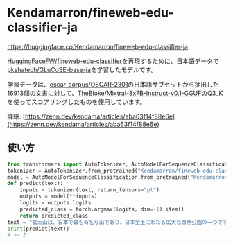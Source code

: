 # Kendamarron/fineweb-edu-classifier-ja
https://huggingface.co/Kendamarron/fineweb-edu-classifier-ja

[HuggingFaceFW/fineweb-edu-classifier](https://huggingface.co/HuggingFaceFW/fineweb-edu-classifier)を再現するために、日本語データで[pkshatech/GLuCoSE-base-ja](https://huggingface.co/pkshatech/GLuCoSE-base-ja)を学習したモデルです。

学習データは、[oscar-corpus/OSCAR-2301](https://huggingface.co/datasets/oscar-corpus/OSCAR-2301)の日本語サブセットから抽出した16913個の文書に対して、[TheBloke/Mixtral-8x7B-Instruct-v0.1-GGUF](https://huggingface.co/TheBloke/Mixtral-8x7B-Instruct-v0.1-GGUF)のQ3_Kを使ってスコアリングしたものを使用しています。

詳細: [https://zenn.dev/kendama/articles/aba63f14f88e6e](https://zenn.dev/kendama/articles/aba63f14f88e6e)

## 使い方
```python
from transformers import AutoTokenizer, AutoModelForSequenceClassification
tokenizer = AutoTokenizer.from_pretrained("Kendamarron/fineweb-edu-classifier-ja")
model = AutoModelForSequenceClassification.from_pretrained("Kendamarron/fineweb-edu-classifier-ja", num_labels=6, classifier_dropout=0.0, hidden_dropout_prob=0.0)
def predict(text):
    inputs = tokenizer(text, return_tensors="pt")
    outputs = model(**inputs)
    logits = outputs.logits
    predicted_class = torch.argmax(logits, dim=-1).item()
    return predicted_class
text = "富士山は、日本で最も有名な山であり、日本全土にわたる広大な自然公園の一つです。高さは3,776メートルで、日本で最も高い山です。富士山は、東京都、静岡県、山梨県の3つの県にまたがっています。"
print(predict(text))
# >> 2
```
